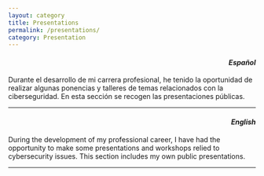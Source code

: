 ```yaml
---
layout: category
title: Presentations
permalink: /presentations/
category: Presentation
---
```

<h4 align="right"><i>Español</i></h4>

Durante el desarrollo de mi carrera profesional, he tenido la oportunidad de realizar algunas ponencias y talleres de temas relacionados con la ciberseguridad. En esta sección se recogen las presentaciones públicas.

---
<h4 align="right"><i>English</i></h4>

During the development of my professional career, I have had the opportunity to make some presentations and workshops relied to cybersecurity issues. This section includes my own public presentations.

---